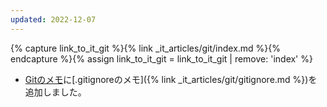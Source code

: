 ```yaml
---
updated: 2022-12-07
---
```

{% capture link_to_it_git %}{% link _it_articles/git/index.md %}{% endcapture %}{% assign link_to_it_git = link_to_it_git | remove: 'index' %}

- [Gitのメモ]({{link_to_it_git}})に[.gitignoreのメモ]({% link _it_articles/git/gitignore.md %})を追加しました。